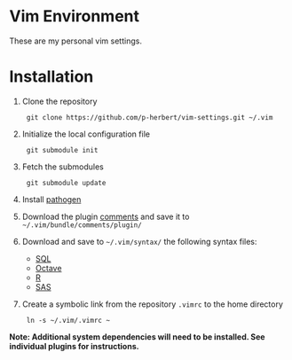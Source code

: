 # Vim Environment

These are my personal vim settings.

# Installation

1. Clone the repository

		git clone https://github.com/p-herbert/vim-settings.git ~/.vim
		
2. Initialize the local configuration file

		git submodule init
		
3. Fetch the submodules

		git submodule update
		
4.	Install [pathogen]
5. Download the plugin [comments] and save it to `~/.vim/bundle/comments/plugin/`
6. Download and save to `~/.vim/syntax/` the following syntax files:
	- [SQL]
	- [Octave]
	- [R]
	- [SAS]
7. Create a symbolic link from the repository `.vimrc` to the home directory

    	ln -s ~/.vim/.vimrc ~

**Note: Additional system dependencies will need to be installed. See individual plugins for instructions.**

[pathogen]: https://github.com/tpope/vim-pathogen
[comments]: http://www.vim.org/scripts/script.php?script%5Fid=1528
[SQL]: http://www.vim.org/scripts/script.php?script_id=3702
[Octave]: http://www.vim.org/scripts/script.php?script_id=3600
[R]: http://www.vim.org/scripts/script.php?script_id=2984
[SAS]: http://www.vim.org/scripts/script.php?script_id=3522
